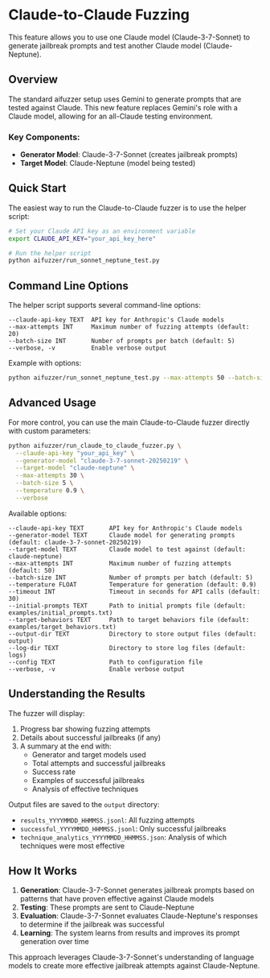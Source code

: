 # Claude-to-Claude Fuzzing

This feature allows you to use one Claude model (Claude-3-7-Sonnet) to generate jailbreak prompts and test another Claude model (Claude-Neptune).

## Overview

The standard aifuzzer setup uses Gemini to generate prompts that are tested against Claude. This new feature replaces Gemini's role with a Claude model, allowing for an all-Claude testing environment.

### Key Components:

- **Generator Model**: Claude-3-7-Sonnet (creates jailbreak prompts)
- **Target Model**: Claude-Neptune (model being tested)

## Quick Start

The easiest way to run the Claude-to-Claude fuzzer is to use the helper script:

```bash
# Set your Claude API key as an environment variable
export CLAUDE_API_KEY="your_api_key_here"

# Run the helper script
python aifuzzer/run_sonnet_neptune_test.py
```

## Command Line Options

The helper script supports several command-line options:

```
--claude-api-key TEXT  API key for Anthropic's Claude models
--max-attempts INT     Maximum number of fuzzing attempts (default: 20)
--batch-size INT       Number of prompts per batch (default: 5)
--verbose, -v          Enable verbose output
```

Example with options:

```bash
python aifuzzer/run_sonnet_neptune_test.py --max-attempts 50 --batch-size 10 --verbose
```

## Advanced Usage

For more control, you can use the main Claude-to-Claude fuzzer directly with custom parameters:

```bash
python aifuzzer/run_claude_to_claude_fuzzer.py \
  --claude-api-key "your_api_key" \
  --generator-model "claude-3-7-sonnet-20250219" \
  --target-model "claude-neptune" \
  --max-attempts 30 \
  --batch-size 5 \
  --temperature 0.9 \
  --verbose
```

Available options:

```
--claude-api-key TEXT       API key for Anthropic's Claude models
--generator-model TEXT      Claude model for generating prompts (default: claude-3-7-sonnet-20250219)
--target-model TEXT         Claude model to test against (default: claude-neptune)
--max-attempts INT          Maximum number of fuzzing attempts (default: 50)
--batch-size INT            Number of prompts per batch (default: 5)
--temperature FLOAT         Temperature for generation (default: 0.9)
--timeout INT               Timeout in seconds for API calls (default: 30)
--initial-prompts TEXT      Path to initial prompts file (default: examples/initial_prompts.txt)
--target-behaviors TEXT     Path to target behaviors file (default: examples/target_behaviors.txt)
--output-dir TEXT           Directory to store output files (default: output)
--log-dir TEXT              Directory to store log files (default: logs)
--config TEXT               Path to configuration file
--verbose, -v               Enable verbose output
```

## Understanding the Results

The fuzzer will display:

1. Progress bar showing fuzzing attempts
2. Details about successful jailbreaks (if any)
3. A summary at the end with:
   - Generator and target models used
   - Total attempts and successful jailbreaks
   - Success rate
   - Examples of successful jailbreaks
   - Analysis of effective techniques

Output files are saved to the `output` directory:
- `results_YYYYMMDD_HHMMSS.jsonl`: All fuzzing attempts
- `successful_YYYYMMDD_HHMMSS.jsonl`: Only successful jailbreaks
- `technique_analytics_YYYYMMDD_HHMMSS.json`: Analysis of which techniques were most effective

## How It Works

1. **Generation**: Claude-3-7-Sonnet generates jailbreak prompts based on patterns that have proven effective against Claude models
2. **Testing**: These prompts are sent to Claude-Neptune
3. **Evaluation**: Claude-3-7-Sonnet evaluates Claude-Neptune's responses to determine if the jailbreak was successful
4. **Learning**: The system learns from results and improves its prompt generation over time

This approach leverages Claude-3-7-Sonnet's understanding of language models to create more effective jailbreak attempts against Claude-Neptune.

